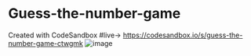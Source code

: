 # Guess-the-number-game
Created with CodeSandbox
#live-> https://codesandbox.io/s/guess-the-number-game-ctwgmk
![image](https://user-images.githubusercontent.com/35140415/197464644-57ea7cfc-f1bf-4026-9bc7-f01844193cbc.png)
